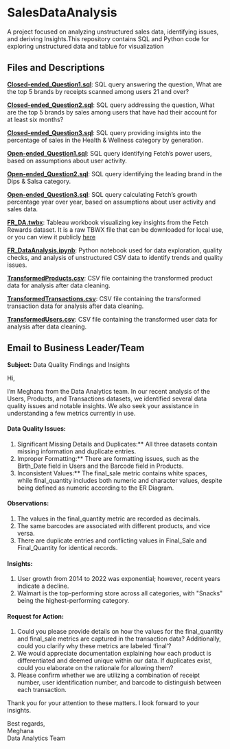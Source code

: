 
# SalesDataAnalysis
A project focused on analyzing unstructured sales data, identifying issues, and deriving Insights.This repository contains SQL and Python code for exploring unstructured data and tablue for visualization
## Files and Descriptions

[**Closed-ended_Question1.sql**](https://github.com/Mittameedi/SalesDataAnalysis/blob/main/Closed-ended_Question1.sql): SQL query answering the question, What are the top 5 brands by receipts scanned among users 21 and over?  


[**Closed-ended_Question2.sql**](https://github.com/Mittameedi/SalesDataAnalysis/blob/main/Closed-ended_Question2.sql): SQL query addressing the question, What are the top 5 brands by sales among users that have had their account for at least six months?  


[**Closed-ended_Question3.sql**](https://github.com/Mittameedi/SalesDataAnalysis/blob/main/Closed-ended_Question3.sql): SQL query providing insights into the percentage of sales in the Health & Wellness category by generation.  


[**Open-ended_Question1.sql**](https://github.com/Mittameedi/SalesDataAnalysis/blob/main/Open-ended_Question1.sql): SQL query identifying Fetch’s power users, based on assumptions about user activity.  


[**Open-ended_Question2.sql**](https://github.com/Mittameedi/SalesDataAnalysis/blob/main/Open-ended_Question2.sql): SQL query identifying the leading brand in the Dips & Salsa category.  


[**Open-ended_Question3.sql**](https://github.com/Mittameedi/SalesDataAnalysis/blob/main/Open-ended_Question3.sql): SQL query calculating Fetch’s growth percentage year over year, based on assumptions about user activity and sales data.  


[**FR_DA.twbx**](https://github.com/Mittameedi/SalesDataAnalysis/blob/main/FR_DA.twbx): Tableau workbook visualizing key insights from the Fetch Rewards dataset. It is a raw TBWX file that can be downloaded for local use, or you can view it publicly [here](https://public.tableau.com/app/profile/meghana5763/viz/FR_Data_Visualization/UserSalesDistribution?publish=yes)

[**FR_DataAnalysis.ipynb**](https://github.com/Mittameedi/SalesDataAnalysis/blob/main/FR_DataAnalysis.ipynb): Python notebook used for data exploration, quality checks, and analysis of unstructured CSV data to identify trends and quality issues.  


[**TransformedProducts.csv**](https://github.com/Mittameedi/SalesDataAnalysis/blob/main/TransformedProducts.csv): CSV file containing the transformed product data for analysis after data cleaning.  


[**TransformedTransactions.csv**](https://github.com/Mittameedi/SalesDataAnalysis/blob/main/TransformedTransactions.csv): CSV file containing the transformed transaction data for analysis after data cleaning.  


[**TransformedUsers.csv**](https://github.com/Mittameedi/SalesDataAnalysis/blob/main/TransformedUsers.csv): CSV file containing the transformed user data for analysis after data cleaning.  

## Email to Business Leader/Team

**Subject:** Data Quality Findings and Insights

Hi,

I’m Meghana from the Data Analytics team. In our recent analysis of the Users, Products, and Transactions datasets, we identified several data quality issues and notable insights. We also seek your assistance in understanding a few metrics currently in use.

#### Data Quality Issues:
1. Significant Missing Details and Duplicates:** All three datasets contain missing information and duplicate entries.
2. Improper Formatting:** There are formatting issues, such as the Birth_Date field in Users and the Barcode field in Products.
3. Inconsistent Values:** The final_sale metric contains white spaces, while final_quantity includes both numeric and character values, despite being defined as numeric according to the ER Diagram.

#### Observations:
1. The values in the final_quantity metric are recorded as decimals.
2. The same barcodes are associated with different products, and vice versa.
3. There are duplicate entries and conflicting values in Final_Sale and Final_Quantity for identical records.

#### Insights:
1. User growth from 2014 to 2022 was exponential; however, recent years indicate a decline.
2. Walmart is the top-performing store across all categories, with "Snacks" being the highest-performing category.

#### Request for Action:
1. Could you please provide details on how the values for the final_quantity and final_sale metrics are captured in the transaction data? Additionally, could you clarify why these metrics are labeled ‘final’?
2. We would appreciate documentation explaining how each product is differentiated and deemed unique within our data. If duplicates exist, could you elaborate on the rationale for allowing them?
3. Please confirm whether we are utilizing a combination of receipt number, user identification number, and barcode to distinguish between each transaction.

Thank you for your attention to these matters. I look forward to your insights.

Best regards,  
Meghana  
Data Analytics Team
